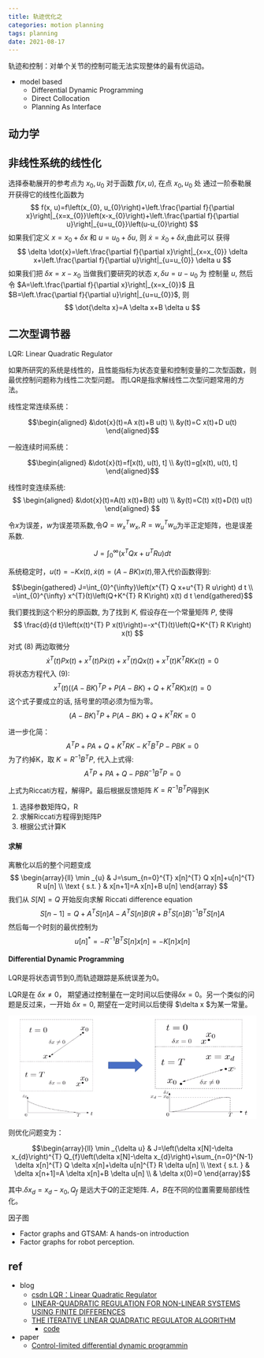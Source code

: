 ```yaml
---
title: 轨迹优化之
categories: motion planning
tags: planning
date: 2021-08-17
---
```


轨迹和控制：对单个关节的控制可能无法实现整体的最有优运动。

- model based
    - Differential Dynamic Programming
    - Direct Collocation
    - Planning As Interface

## 动力学

## 非线性系统的线性化

选择泰勒展开的参考点为 $x_{0}, u_{0}$ 对于函数 $f(x, u)$, 在点 $x_{0}, u_{0}$ 处 通过一阶泰勒展开获得它的线性化函数为
$$
f(x, u)=f\left(x_{0}, u_{0}\right)+\left.\frac{\partial f}{\partial x}\right|_{x=x_{0}}\left(x-x_{0}\right)+\left.\frac{\partial f}{\partial u}\right|_{u=u_{0}}\left(u-u_{0}\right)
$$
如果我们定义 $x=x_{0}+\delta x$ 和 $u=u_{0}+\delta u$, 则 $\dot{x}=\dot{x}_{0}+\delta \dot{x}$,由此可以 获得
$$
\delta \dot{x}=\left.\frac{\partial f}{\partial x}\right|_{x=x_{0}} \delta x+\left.\frac{\partial f}{\partial u}\right|_{u=u_{0}} \delta u
$$
如果我们把 $\delta x=x-x_{0}$ 当做我们要研究的状态 $x, \delta u=u-u_{0}$ 为 控制量 $u$, 然后令 $A=\left.\frac{\partial f}{\partial x}\right|_{x=x_{0}}$ 且 $B=\left.\frac{\partial f}{\partial u}\right|_{u=u_{0}}$, 则
$$
\dot{\delta x}=A \delta x+B \delta u
$$

## 二次型调节器

LQR: Linear Quadratic Regulator

如果所研究的系统是线性的，且性能指标为状态变量和控制变量的二次型函数，则最优控制问题称为线性二次型问题。 而LQR是指求解线性二次型问题常用的方法。

线性定常连续系统：

$$\begin{aligned}
&\dot{x}(t)=A x(t)+B u(t) \\
&y(t)=C x(t)+D u(t)
\end{aligned}$$

一般连续时间系统：

$$\begin{aligned}
&\dot{x}(t)=f[x(t), u(t), t] \\
&y(t)=g[x(t), u(t), t]
\end{aligned}$$

线性时变连续系统: 
$$
\begin{aligned}
&\dot{x}(t)=A(t) x(t)+B(t) u(t) \\
&y(t)=C(t) x(t)+D(t) u(t)
\end{aligned}
$$


令$x$为误差，$w$为误差项系数,令$Q=w_x^Tw_x, R=w_u^Tw_u$为半正定矩阵，也是误差系数.

$$J=\int_{0}^{\infty}\left(x^{T} Q x+u^{T} R u\right) d t$$

系统稳定时，$u(t)=-Kx(t), \dot{x}(t)=(A-B K) x(t)$,带入代价函数得到:

$$\begin{gathered}
J=\int_{0}^{\infty}\left(x^{T} Q x+u^{T} R u\right) d t \\
=\int_{0}^{\infty} x^{T}(t)\left(Q+K^{T} R K\right) x(t) d t
\end{gathered}$$

我们要找到这个积分的原函数, 为了找到 $K$, 假设存在一个常量矩阵 $P$, 使得
$$
\frac{d}{d t}\left(x(t)^{T} P x(t)\right)=-x^{T}(t)\left(Q+K^{T} R K\right) x(t)
$$
对式 $(8)$ 两边取微分
$$
\dot{x}^{T}(t) P x(t)+x^{T}(t) P \dot{x}(t)+x^{T}(t) Q x(t)+x^{T}(t) K^{T} R K x(t)=0
$$
将状态方程代入 $(9):$
$$
x^{T}(t)\left((A-B K)^{T} P+P(A-B K)+Q+K^{T} R K\right) x(t)=0
$$
这个式子要成立的话, 括号里的项必须为恒为零。
$$
(A-B K)^{T} P+P(A-B K)+Q+K^{T} R K=0
$$

进一步化简：
$$
A^{T} P+P A+Q+K^{T} R K-K^{T} B^{T} P-P B K=0
$$
为了约掉K，取 $K=R^{-1} B^{T} P$, 代入上式得:
$$
A^{T} P+P A+Q-P B R^{-1} B^{T} P=0
$$

上式为Riccati方程，解得P。最后根据反馈矩阵 $K=R^{-1}B^TP$得到K

1. 选择参数矩阵Q，R
2. 求解Riccati方程得到矩阵P
3. 根据公式计算K


#### 求解
离散化以后的整个问题变成
$$
\begin{array}{ll}
\min _{u} & J=\sum_{n=0}^{T} x[n]^{T} Q x[n]+u[n]^{T} R u[n] \\
\text { s.t. } & x[n+1]=A x[n]+B u[n]
\end{array}
$$
我们从 $S[N]=Q$ 开始反向求解 Riccati difference equation
$$
S[n-1]=Q+A^{T} S[n] A-A^{T} S[n] B\left(R+B^{T} S[n] B\right)^{-1} B^{T} S[n] A
$$
然后每一个时刻的最优控制为
$$
u[n]^{*}=-R^{-1} B^{T} S[n] x[n]=-K[n] x[n]
$$

#### Differential Dynamic Programming

LQR是将状态调节到0,而轨迹跟踪是系统误差为0。

LQR是在 $\delta x \neq 0$， 期望通过控制量在一定时间以后使得$\delta x = 0$。另一个类似的问题是反过来，一开始 $\delta x =0$, 期望在一定时间以后使得 $\delta x $为某一常量。

![lqr.png](pics/lqr.png)

则优化问题变为：

$$\begin{array}{ll}
\min _{\delta u} & J=\left(\delta x[N]-\delta x_{d}\right)^{T} Q_{f}\left(\delta x[N]-\delta x_{d}\right)+\sum_{n=0}^{N-1} \delta x[n]^{T} Q \delta x[n]+\delta u[n]^{T} R \delta u[n] \\
\text { s.t. } & \delta x[n+1]=A \delta x[n]+B \delta u[n] \\
& \delta x(0)=0
\end{array}$$

其中.$\delta x_{d}=x_{d}-x_{0}, Q_{f}$ 是远大于$Q$的正定矩阵. $A，B$在不同的位置需要局部线性化。






因子图

- Factor graphs and GTSAM: A hands-on introduction
- Factor graphs for robot perception.

## ref

- blog
    - [csdn LQR：Linear Quadratic Regulator](https://blog.csdn.net/tauyangdao/article/details/108058222#31__53)
    - [LINEAR-QUADRATIC REGULATION FOR NON-LINEAR SYSTEMS USING FINITE DIFFERENCES](https://studywolf.wordpress.com/2015/11/10/linear-quadratic-regulation-for-non-linear-systems-using-finite-differences/)
    - [THE ITERATIVE LINEAR QUADRATIC REGULATOR ALGORITHM](https://studywolf.wordpress.com/2016/02/03/the-iterative-linear-quadratic-regulator-method/)
        - [code](https://github.com/studywolf/control/blob/master/studywolf_control/controllers/lqr.py)
- paper
    - [Control-limited differential dynamic programmin]()





